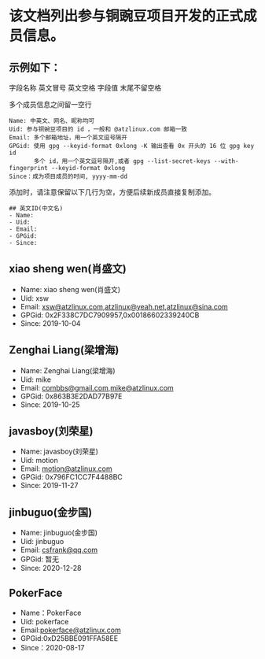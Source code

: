 # 该文档列出参与铜豌豆项目开发的正式成员信息。

## 示例如下：

字段名称 英文冒号 英文空格 字段值 末尾不留空格

多个成员信息之间留一空行
```text
Name: 中英文、网名、昵称均可
Uid: 参与铜豌豆项目的 id ，一般和 @atzlinux.com 邮箱一致
Email: 多个邮箱地址，用一个英文逗号隔开
GPGid: 使用 gpg --keyid-format 0xlong -K 输出查看 0x 开头的 16 位 gpg key id
       多个 id，用一个英文逗号隔开,或者 gpg --list-secret-keys --with-fingerprint --keyid-format 0xlong
Since：成为项目成员的时间, yyyy-mm-dd
```
添加时，请注意保留以下几行为空，方便后续新成员直接复制添加。
```text
## 英文ID(中文名)
- Name:
- Uid:
- Email:
- GPGid:
- Since:
```
## xiao sheng wen(肖盛文)
- Name: xiao sheng wen(肖盛文)
- Uid: xsw
- Email: xsw@atzlinux.com,atzlinux@yeah.net,atzlinux@sina.com
- GPGid: 0x2F338C7DC7909957,0x00186602339240CB
- Since: 2019-10-04

## Zenghai Liang(梁增海)
- Name: Zenghai Liang(梁增海)
- Uid: mike
- Email: combbs@gmail.com,mike@atzlinux.com
- GPGid: 0x863B3E2DAD77B97E
- Since: 2019-10-25

## javasboy(刘荣星)
- Name: javasboy(刘荣星)
- Uid: motion
- Email: motion@atzlinux.com
- GPGid: 0x796FC1CC7F4488BC
- Since: 2019-11-27

## jinbuguo(金步国)
- Name: jinbuguo(金步国)
- Uid: jinbuguo
- Email: csfrank@qq.com
- GPGid: 暂无
- Since: 2020-12-28

## PokerFace
- Name：PokerFace
- Uid: pokerface
- Email:pokerface@atzlinux.com
- GPGid:0xD25BBE091FFA58EE
- Since：2020-08-17

